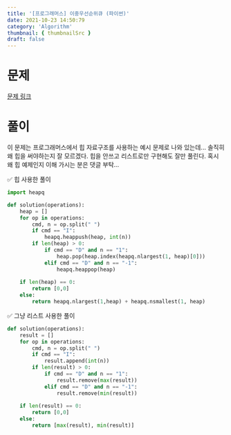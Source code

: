 ```yaml
---
title: '[프로그래머스] 이중우선순위큐 (파이썬)'
date: 2021-10-23 14:50:79
category: 'Algorithm'
thumbnail: { thumbnailSrc }
draft: false
---
```




# 문제

[문제 링크](https://programmers.co.kr/learn/courses/30/lessons/42628)



# 풀이

이 문제는 프로그래머스에서 힙 자료구조를 사용하는 예시 문제로 나와 있는데... 솔직히 왜 힙을 써야하는지 잘 모르겠다. 힙을 안쓰고 리스트로만 구현해도 잘만 풀린다. 혹시 왜 힙 예제인지 이해 가시는 분은 댓글 부탁...



✅ 힙 사용한 풀이

```python
import heapq

def solution(operations):
    heap = []
    for op in operations:
        cmd, n = op.split(" ") 
        if cmd == "I":
            heapq.heappush(heap, int(n))
        if len(heap) > 0:
            if cmd == "D" and n == "1":
                heap.pop(heap.index(heapq.nlargest(1, heap)[0]))
            elif cmd == "D" and n == "-1":
                heapq.heappop(heap)
    
    if len(heap) == 0:
        return [0,0]
    else:
        return heapq.nlargest(1,heap) + heapq.nsmallest(1, heap)
```

✅ 그냥 리스트 사용한 풀이

```python
def solution(operations):
    result = []
    for op in operations:
        cmd, n = op.split(" ") 
        if cmd == "I":
            result.append(int(n))
        if len(result) > 0:
            if cmd == "D" and n == "1":
                result.remove(max(result))
            elif cmd == "D" and n == "-1":
                result.remove(min(result))
    
    if len(result) == 0:
        return [0,0]
    else:
        return [max(result), min(result)]
```

